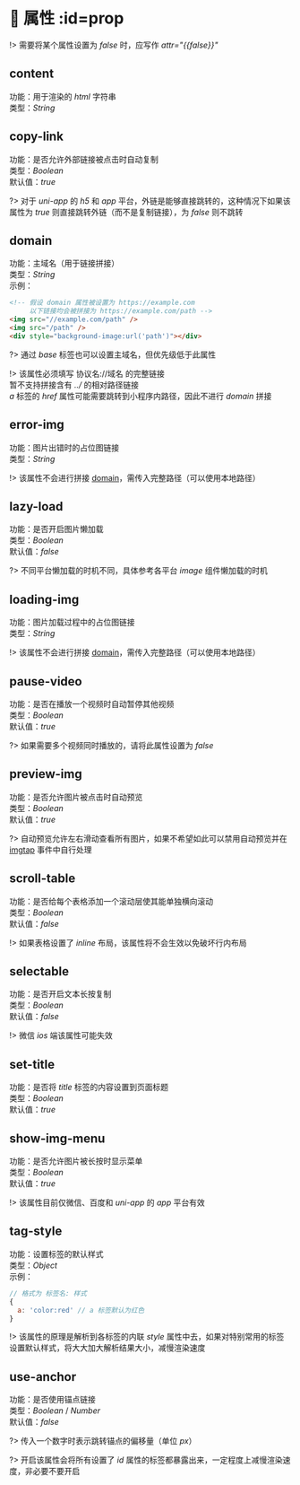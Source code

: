 # 🔨 属性 :id=prop

!> 需要将某个属性设置为 *false* 时，应写作 *attr="{{false}}"*  

## content
功能：用于渲染的 *html* 字符串  
类型：*String*  

## copy-link
功能：是否允许外部链接被点击时自动复制  
类型：*Boolean*  
默认值：*true*  

?> 对于 *uni-app* 的 *h5* 和 *app* 平台，外链是能够直接跳转的，这种情况下如果该属性为 *true* 则直接跳转外链（而不是复制链接），为 *false* 则不跳转  

## domain
功能：主域名（用于链接拼接）  
类型：*String*  
示例：  
```html
<!-- 假设 domain 属性被设置为 https://example.com
     以下链接均会被拼接为 https://example.com/path -->
<img src="//example.com/path" />
<img src="/path" />
<div style="background-image:url('path')"></div>
```

?> 通过 *base* 标签也可以设置主域名，但优先级低于此属性  

!> 该属性必须填写 协议名://域名 的完整链接  
暂不支持拼接含有 *../* 的相对路径链接  
*a* 标签的 *href* 属性可能需要跳转到小程序内路径，因此不进行 *domain* 拼接  

## error-img
功能：图片出错时的占位图链接  
类型：*String*  

!> 该属性不会进行拼接 [domain](#domain)，需传入完整路径（可以使用本地路径）  

## lazy-load
功能：是否开启图片懒加载  
类型：*Boolean*  
默认值：*false*  

?> 不同平台懒加载的时机不同，具体参考各平台 *image* 组件懒加载的时机  

## loading-img
功能：图片加载过程中的占位图链接  
类型：*String*  

!> 该属性不会进行拼接 [domain](#domain)，需传入完整路径（可以使用本地路径）  

## pause-video
功能：是否在播放一个视频时自动暂停其他视频  
类型：*Boolean*  
默认值：*true*  

?> 如果需要多个视频同时播放的，请将此属性设置为 *false*  

## preview-img
功能：是否允许图片被点击时自动预览  
类型：*Boolean*  
默认值：*true*  

?> 自动预览允许左右滑动查看所有图片，如果不希望如此可以禁用自动预览并在 [imgtap](basic/event#imgtap) 事件中自行处理  

## scroll-table
功能：是否给每个表格添加一个滚动层使其能单独横向滚动  
类型：*Boolean*  
默认值：*false*  

!> 如果表格设置了 *inline* 布局，该属性将不会生效以免破坏行内布局  

## selectable
功能：是否开启文本长按复制  
类型：*Boolean*  
默认值：*false*  

!> 微信 *ios* 端该属性可能失效  

## set-title
功能：是否将 *title* 标签的内容设置到页面标题  
类型：*Boolean*  
默认值：*true*  

## show-img-menu
功能：是否允许图片被长按时显示菜单  
类型：*Boolean*  
默认值：*true*  

!> 该属性目前仅微信、百度和 *uni-app* 的 *app* 平台有效  

## tag-style
功能：设置标签的默认样式  
类型：*Object*  
示例：  
```javascript
// 格式为 标签名: 样式
{
  a: 'color:red' // a 标签默认为红色
}
```

!> 该属性的原理是解析到各标签的内联 *style* 属性中去，如果对特别常用的标签设置默认样式，将大大加大解析结果大小，减慢渲染速度  

## use-anchor
功能：是否使用锚点链接  
类型：*Boolean* / *Number*  
默认值：*false*  

?> 传入一个数字时表示跳转锚点的偏移量（单位 *px*）  

?> 开启该属性会将所有设置了 *id* 属性的标签都暴露出来，一定程度上减慢渲染速度，非必要不要开启  
